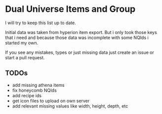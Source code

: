 # Dual Universe Items and Group 

I will try to keep this list up to date.

Initial data was taken from hyperion item export. But i only took those keys that i need and because those data was incomplete with some NQIds i started my own.

If you see any mistakes, types or just missing data just create an issue or start a pull request.

## TODOs

- add missing athena items
- fix honeycomb NQIds
- add recipe ids
- get icon files to upload on own server
- add relevant missing values like width, height, depth, etc